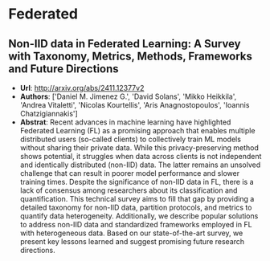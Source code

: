 # Federated
## Non-IID data in Federated Learning: A Survey with Taxonomy, Metrics, Methods, Frameworks and Future Directions
- **Url**: http://arxiv.org/abs/2411.12377v2
- **Authors**: ['Daniel M. Jimenez G.', 'David Solans', 'Mikko Heikkila', 'Andrea Vitaletti', 'Nicolas Kourtellis', 'Aris Anagnostopoulos', 'Ioannis Chatzigiannakis']
- **Abstrat**: Recent advances in machine learning have highlighted Federated Learning (FL) as a promising approach that enables multiple distributed users (so-called clients) to collectively train ML models without sharing their private data. While this privacy-preserving method shows potential, it struggles when data across clients is not independent and identically distributed (non-IID) data. The latter remains an unsolved challenge that can result in poorer model performance and slower training times. Despite the significance of non-IID data in FL, there is a lack of consensus among researchers about its classification and quantification. This technical survey aims to fill that gap by providing a detailed taxonomy for non-IID data, partition protocols, and metrics to quantify data heterogeneity. Additionally, we describe popular solutions to address non-IID data and standardized frameworks employed in FL with heterogeneous data. Based on our state-of-the-art survey, we present key lessons learned and suggest promising future research directions.




